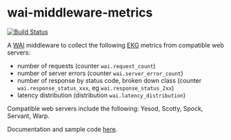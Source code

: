 # wai-middleware-metrics

[![Build Status](https://travis-ci.org/Helkafen/wai-middleware-metrics.svg?branch=master)](https://travis-ci.org/Helkafen/wai-middleware-metrics)

A [WAI](https://hackage.haskell.org/package/wai) middleware to collect the following [EKG](https://ocharles.org.uk/blog/posts/2012-12-11-24-day-of-hackage-ekg.html) metrics from compatible web servers:
- number of requests (counter `wai.request_count`)
- number of server errors (counter `wai.server_error_count`)
- number of response by status code, broken down class (counter `wai.response_status_xxx`, eg `wai.response_status_2xx`)
- latency distribution (distribution `wai.latency_distribution`)

Compatible web servers include the following: Yesod, Scotty, Spock, Servant, Warp.

Documentation and sample code [here](https://hackage.haskell.org/package/wai-middleware-metrics).
